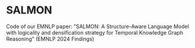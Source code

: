 # SALMON
Code of our EMNLP paper: "SALMON: A Structure-Aware Language Model with logicality and densification strategy for Temporal Knowledge Graph Reasoning" (EMNLP 2024 Findings)

